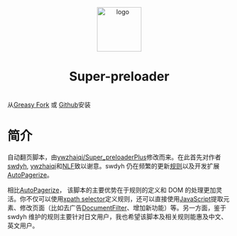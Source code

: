 <p align="center" class="logo-img">
    <img src="/Super-preloader/logo.png" alt="logo" width="100">
</p>
<h1 align="center" class="logo-text">Super-preloader</h1>
<br>
<div class="center">从<a href="https://greasyfork.org/en/scripts/33522-super-preloaderplus-one-new" target="_blank">Greasy Fork</a> 或
<a href="https://github.com/machsix/Super-preloader/raw/master/Super_preloaderPlus_one_New.user.js" target="_blank">Github</a>安装</div>

# 简介

自动翻页脚本，由[ywzhaiqi/Super_preloaderPlus](https://github.com/ywzhaiqi/userscript/tree/master/scripts/Super_preloaderPlus)修改而来。在此首先对作者[swdyh](https://github.com/swdyh), [ywzhaiqi](https://github.com/ywzhaiqi/userscript/tree/master/scripts/Super_preloaderPlus)和[NLF](http://userscripts-mirror.org/scripts/show/84937)致以谢意。swdyh 仍在频繁的更新[规则](http://wedata.net/databases/AutoPagerize/items)以及开发扩展[AutoPagerize](https://addons.mozilla.org/en-US/firefox/addon/autopagerize/)。

相比[AutoPagerize](https://addons.mozilla.org/en-US/firefox/addon/autopagerize/)， 该脚本的主要优势在于规则的定义和 DOM 的处理更加灵活。你不仅可以使用[xpath selector](https://developer.mozilla.org/en-US/docs/Web/XPath)定义规则，还可以直接使用[JavaScript](https://en.wikipedia.org/wiki/JavaScript)提取元素、修改页面（比如去广告[DocumentFilter](/siterule.md#documentfilter)、增加新功能）等。另一方面，鉴于 swdyh 维护的规则主要针对日文用户，我也希望该脚本及相关规则能惠及中文、英文用户。
